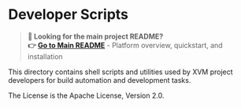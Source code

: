 # Developer Scripts

> **📌 Looking for the main project README?**  
> **👉 [Go to Main README](../README.md)** - Platform overview, quickstart, and installation

This directory contains shell scripts and utilities used by XVM project developers for build automation and development tasks.

The License is the Apache License, Version 2.0. 
